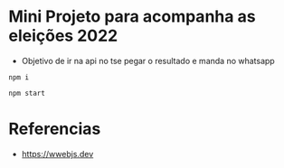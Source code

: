 # Mini Projeto para acompanha as eleições 2022
* Objetivo de ir na api no tse pegar o resultado e manda no whatsapp 

```
npm i 

npm start

```
# Referencias 

* https://wwebjs.dev